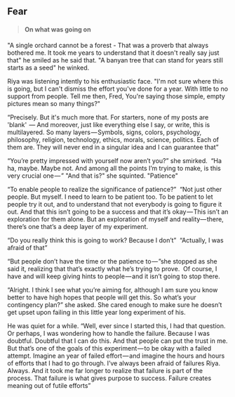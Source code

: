 ## Fear
> #### On what was going on

"A single orchard cannot be a forest - That was a proverb that always bothered me. It took me years to understand that it doesn't really say just that" he smiled as he said that. "A banyan tree that can stand for years still starts as a seed" he winked. 

Riya was listening intently to his enthusiastic face. "I'm not sure where this is going, but I can't dismiss the effort you've done for a year. With little to no support from people. Tell me then, Fred, You're saying those simple, empty pictures mean so many things?"

“Precisely. But it's much more that. For starters, none of my posts are 'blank'  — And moreover, just like everything else I say, or write, this is multilayered. So many layers — Symbols, signs, colors, psychology, philosophy, religion, technology, ethics, morals, science, politics. Each of them are. They will never end in a singular idea and I can guarantee that”

“You’re pretty impressed with yourself now aren’t you?” she smirked. 
“Ha ha, maybe. Maybe not. And among all the points I’m trying to make, is this very crucial one — ”
"And that is?" she squinted. 
"Patience" 

“To enable people to realize the significance of patience?” 
“Not just other people. But myself. I need to learn to be patient too. To be patient to let people try it out, and to understand that not everybody is going to figure it out. And that this isn’t going to be a success and that it’s okay — This isn’t an exploration for them alone. But an exploration of myself and reality— there, there’s one that’s a deep layer of my experiment. 


“Do you really think this is going to work? Because I don’t” 
“Actually, I was afraid of that”

“But people don’t have the time or the patience to — ”she stopped as she said it, realizing that that’s exactly what he’s trying to prove. 
Of course, I have and will keep giving hints to people — and it isn’t going to stop there. 

“Alright. I think I see what you’re aiming for, although I am sure you know better to have high hopes that people will get this. So what’s your contingency plan?” she asked. She cared enough to make sure he doesn’t get upset upon failing in this little year long experiment of his. 

He was quiet for a while. “Well, ever since I started this, I had that question. Or perhaps, I was wondering how to handle the failure. Because I was doubtful. Doubtful that I can do this. And that people can put the trust in me. But that’s one of the goals of this experiment — to be okay with a failed attempt. Imagine an year of failed effort — and imagine the hours and hours of efforts that I had to go through. I’ve always been afraid of failures Riya. Always. And it took me far longer to realize that failure is part of the process. That failure is what gives purpose to success. Failure creates meaning out of futile efforts”
